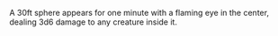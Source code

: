 A 30ft sphere appears for one minute with a flaming eye in the center, dealing 3d6 damage to any creature inside it.